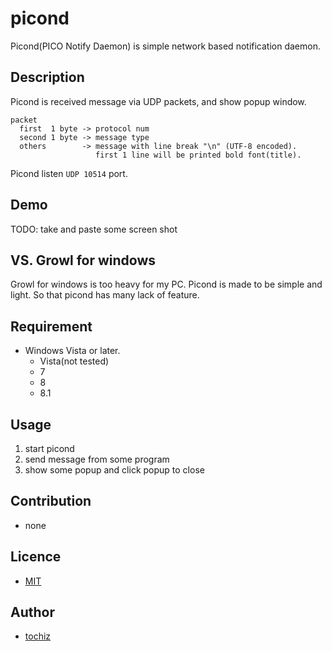 picond
======

Picond(PICO Notify Daemon) is simple network based notification daemon.


Description
-----------

Picond is received message via UDP packets, and show popup window.

    packet
      first  1 byte -> protocol num
      second 1 byte -> message type
      others        -> message with line break "\n" (UTF-8 encoded).
                       first 1 line will be printed bold font(title).

Picond listen `UDP 10514` port.


## Demo

TODO: take and paste some screen shot


## VS. Growl for windows

Growl for windows is too heavy for my PC.
Picond is made to be simple and light. 
So that picond has many lack of feature.


## Requirement

- Windows Vista or later.
    - Vista(not tested)
    - 7
    - 8
    - 8.1


## Usage

1. start picond
2. send message from some program
3. show some popup and click popup to close


## Contribution

- none

## Licence

- [MIT](https://github.com/tochiz/picond/blob/master/LICENCE)


## Author

- [tochiz](https://github.com/tochiz)
